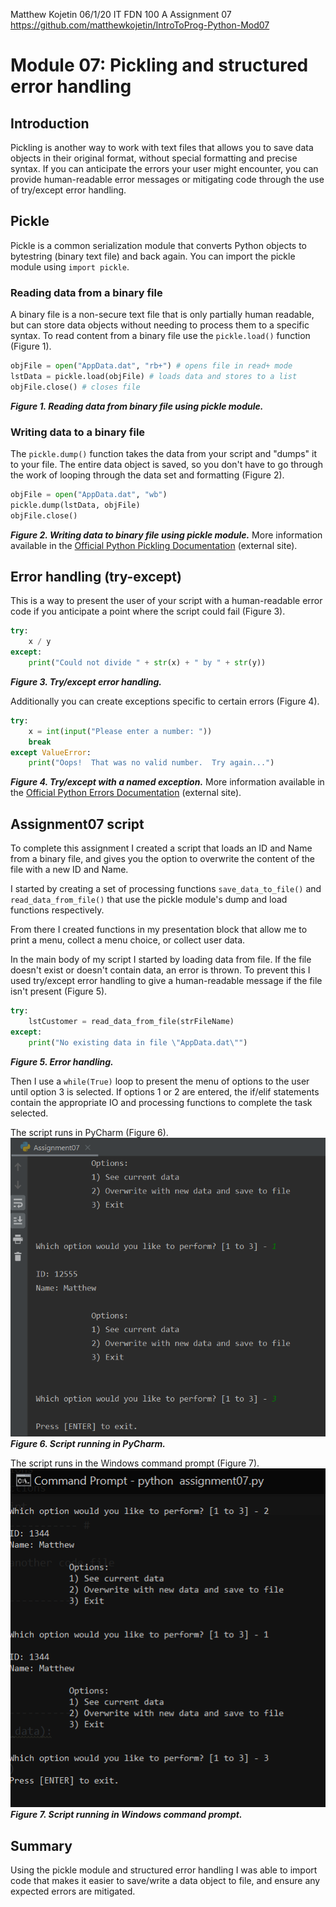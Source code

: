 Matthew Kojetin
06/1/20
IT FDN 100 A
Assignment 07
https://github.com/matthewkojetin/IntroToProg-Python-Mod07

# Module 07: Pickling and structured error handling
## Introduction
Pickling is another way to work with text files that allows you to save data objects in their original format, without special formatting and precise syntax. If you can anticipate the errors your user might encounter, you can provide human-readable error messages or mitigating code through the use of try/except error handling.

## Pickle
Pickle is a common serialization module that converts Python objects to bytestring (binary text file) and back again. You can import the pickle module using `import pickle`.

### Reading data from a binary file
A binary file is a non-secure text file that is only partially human readable, but can store data objects without needing to process them to a specific syntax.
To read content from a binary file use the `pickle.load()` function (Figure 1).
```python
objFile = open("AppData.dat", "rb+") # opens file in read+ mode
lstData = pickle.load(objFile) # loads data and stores to a list
objFile.close() # closes file
```
***Figure 1. Reading data from binary file using pickle module.***

### Writing data to a binary file
The `pickle.dump()` function takes the data from your script and "dumps" it to your file. The entire data object is saved, so you don't have to go through the work of looping through the data set and formatting (Figure 2).
```python
objFile = open("AppData.dat", "wb")
pickle.dump(lstData, objFile)
objFile.close()
```
***Figure 2. Writing data to binary file using pickle module.***
More information available in the [Official Python Pickling Documentation](https://docs.python.org/3/library/pickle.html "Official Python Pickling Documentation") (external site).

## Error handling (try-except)
This is a way to present the user of your script with a human-readable error code if you anticipate a point where the script could fail (Figure 3).
```python
try:
    x / y
except:
    print("Could not divide " + str(x) + " by " + str(y))
```
***Figure 3. Try/except error handling.***

Additionally you can create exceptions specific to certain errors (Figure 4).
```python
try:
    x = int(input("Please enter a number: "))
    break
except ValueError:
    print("Oops!  That was no valid number.  Try again...")
```
***Figure 4. Try/except with a named exception.***
More information available in the [Official Python Errors Documentation](https://docs.python.org/3/tutorial/errors.html "Official Python Errors Documentation") (external site).

## Assignment07 script
To complete this assignment I created a script that loads an ID and Name from a binary file,
 and gives you the option to overwrite the content of the file with a new ID and Name.

I started by creating a set of processing functions `save_data_to_file()` and `read_data_from_file()` that use the pickle module's dump and load functions respectively.

From there I created functions in my presentation block that allow me to print a menu, collect a menu choice, or collect user data.

In the main body of my script I started by loading data from file. If the file doesn't exist or doesn't contain data, an error is thrown. To prevent this I used try/except error handling to give a human-readable message if the file isn't present (Figure 5).
```python
try:
    lstCustomer = read_data_from_file(strFileName)
except:
    print("No existing data in file \"AppData.dat\"")
```
***Figure 5. Error handling.***

Then I use a `while(True)` loop to present the menu of options to the user until option 3 is selected. If options 1 or 2 are entered, the if/elif statements contain the appropriate IO and processing functions to complete the task selected.

The script runs in PyCharm (Figure 6).
<img src="Capture1.PNG">
***Figure 6. Script running in PyCharm.***

The script runs in the Windows command prompt (Figure 7).
<img src="Capture2.png">
***Figure 7. Script running in Windows command prompt.***

## Summary
Using the pickle module and structured error handling I was able to import code that makes it easier to save/write a data object to file, and ensure any expected errors are mitigated.
